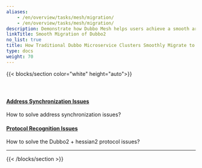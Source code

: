 ```yaml
---
aliases:
    - /en/overview/tasks/mesh/migration/
    - /en/overview/tasks/mesh/migration/
description: Demonstrate how Dubbo Mesh helps users achieve a smooth architecture migration.
linkTitle: Smooth Migration of Dubbo2
no_list: true
title: How Traditional Dubbo Microservice Clusters Smoothly Migrate to the Istio Service Mesh System
type: docs
weight: 70
---
```




{{< blocks/section color="white" height="auto">}}
<div class="td-content list-page">
    <div class="lead"></div><header class="article-meta">
    </header><div class="row">
    <div class="col-sm col-md-6 mb-4">
        <div class="h-100 card shadow" href="#">
            <div class="card-body">
                <h4 class="card-title">
                    <a href='{{< relref "./dubbo-mesh/" >}}'>Address Synchronization Issues</a>
                </h4>
                <p>How to solve address synchronization issues?</p>
            </div>
        </div>
    </div>
    <div class="col-sm col-md-6 mb-4">
        <div class="h-100 card shadow">
            <div class="card-body">
                <h4 class="card-title">
                    <a href='{{< relref "./dubbo-mesh/" >}}'>Protocol Recognition Issues</a>
                </h4>
                <p>How to solve the Dubbo2 + hessian2 protocol issues?</p>
            </div>
        </div>
    </div>
</div>
<hr>
</div>

{{< /blocks/section >}}

